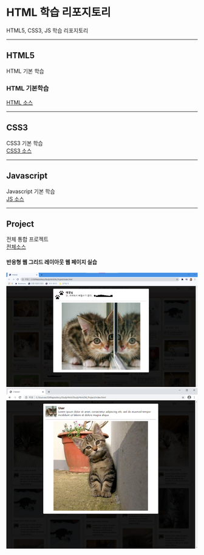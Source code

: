 # HTML 학습 리포지토리
HTML5, CSS3, JS 학습 리포지토리

-----------

## HTML5
HTML 기본 학습

### HTML 기본학습
[HTML 소스](https://github.com/taekyom/StudyHtml/tree/main/01_HTML)

-----------

## CSS3
CSS3 기본 학습<br>
[CSS3 소스](https://github.com/taekyom/StudyHtml/tree/main/02_CSS)


-----------

## Javascript 
Javascript 기본 학습<br>
[JS 소스](https://github.com/taekyom/StudyHtml/tree/main/03_Javascript)


-----------


## Project
전체 통합 프로젝트<br>
[전체소스](https://github.com/taekyom/StudyHtml/tree/main/04_Project)<br>


#### 반응형 웹 그리드 레이아웃 웹 페이지 실습
![결과1](https://github.com/taekyom/StudyHtml/blob/main/ref_images/%EB%9D%BC%EC%9D%B4%ED%8A%B8%EB%B0%95%EC%8A%A4%20%ED%99%9C%EC%84%B1%ED%99%94.png "전체레이아웃")
![결과2](https://github.com/taekyom/StudyHtml/blob/main/ref_images/result02.png "팝업레이아웃")


